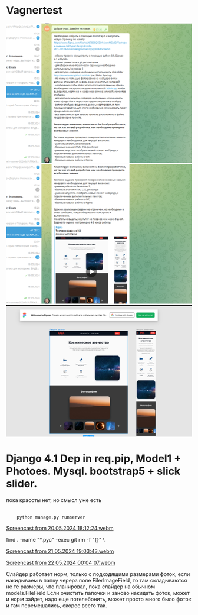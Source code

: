 # Vagnertest

![](/media/Screenshot%20from%202024-05-20%2017-57-57.png)
![](/media/Screenshot%20from%202024-05-20%2017-58-16.png)
![](/media/Screenshot%20from%202024-05-20%2017-58-32.png)

# Django 4.1 Dep in req.pip, Model1 + Photoes. Mysql. bootstrap5 + slick slider.

пока красоты нет, но смысл уже есть
##
        python manage.py runserver

[Screencast from 20.05.2024 18:12:24.webm](https://github.com/Andreymazo/Vagnertest/assets/116811819/ecdd738b-f546-407b-aefd-3b97cfbfe4b8)

find . -name "*.pyc" -exec git rm -f "{}" \

[Screencast from 21.05.2024 19:03:43.webm](https://github.com/Andreymazo/Vagnertest/assets/116811819/c34b0c78-8996-49d7-b2a1-001a74bc26fd)

[Screencast from 22.05.2024 00:04:07.webm](https://github.com/Andreymazo/Vagnertest/assets/116811819/a909ae3f-4888-485e-916c-49a3d5789b5c)

Слайдер работает норм, только с подходящими размерами фоток, если накидываем в папку черерз поле FilerImageField, то там складываются не те размеры, что планировал, пока слайдер на обычном models.FileField
Если очистить папочки и заново накидать фоток, может и норм зайдет, надо еще потелебонить, может просто много было фоток и там перемешались, скорее всего так.

